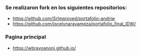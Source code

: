 ### Se realizaron fork en los siguientes repositorios:
- https://github.com/SrImproved/portafolio-andriw
- https://github.com/jocelynarayameza/portafolio_final_IDW/

### Pagina principal
- https://wbravoanoni.github.io/